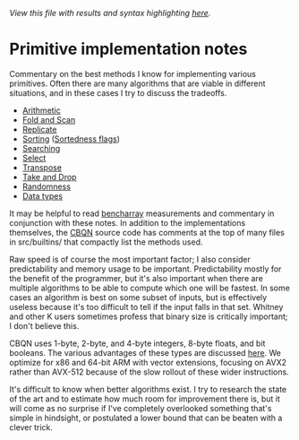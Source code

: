 *View this file with results and syntax highlighting [here](https://saltytine.github.io/BQN/implementation/primitive/index.html).*

# Primitive implementation notes

Commentary on the best methods I know for implementing various primitives. Often there are many algorithms that are viable in different situations, and in these cases I try to discuss the tradeoffs.

- [Arithmetic](arithmetic.md)
- [Fold and Scan](fold.md)
- [Replicate](replicate.md)
- [Sorting](sort.md) ([Sortedness flags](flagsort.md))
- [Searching](search.md)
- [Select](select.md)
- [Transpose](transpose.md)
- [Take and Drop](take.md)
- [Randomness](random.md)
- [Data types](types.md)

It may be helpful to read [bencharray](https://saltytine.github.io/bencharray/pages/summary.html) measurements and commentary in conjunction with these notes. In addition to the implementations themselves, the [CBQN](https://github.com/dzaima/CBQN) source code has comments at the top of many files in src/builtins/ that compactly list the methods used.

Raw speed is of course the most important factor; I also consider predictability and memory usage to be important. Predictability mostly for the benefit of the programmer, but it's also important when there are multiple algorithms to be able to compute which one will be fastest. In some cases an algorithm is best on some subset of inputs, but is effectively useless because it's too difficult to tell if the input falls in that set. Whitney and other K users sometimes profess that binary size is critically important; I don't believe this.

CBQN uses 1-byte, 2-byte, and 4-byte integers, 8-byte floats, and bit booleans. The various advantages of these types are discussed [here](types.md). We optimize for x86 and 64-bit ARM with vector extensions, focusing on AVX2 rather than AVX-512 because of the slow rollout of these wider instructions.

It's difficult to know when better algorithms exist. I try to research the state of the art and to estimate how much room for improvement there is, but it will come as no surprise if I've completely overlooked something that's simple in hindsight, or postulated a lower bound that can be beaten with a clever trick.
